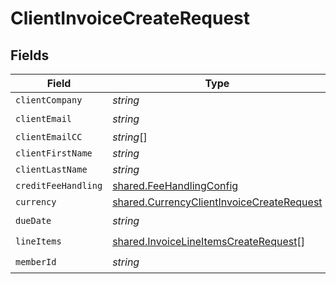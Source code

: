 # ClientInvoiceCreateRequest


## Fields

| Field                                                                                                         | Type                                                                                                          | Required                                                                                                      | Description                                                                                                   |
| ------------------------------------------------------------------------------------------------------------- | ------------------------------------------------------------------------------------------------------------- | ------------------------------------------------------------------------------------------------------------- | ------------------------------------------------------------------------------------------------------------- |
| `clientCompany`                                                                                               | *string*                                                                                                      | :heavy_minus_sign:                                                                                            | N/A                                                                                                           |
| `clientEmail`                                                                                                 | *string*                                                                                                      | :heavy_check_mark:                                                                                            | N/A                                                                                                           |
| `clientEmailCC`                                                                                               | *string*[]                                                                                                    | :heavy_minus_sign:                                                                                            | N/A                                                                                                           |
| `clientFirstName`                                                                                             | *string*                                                                                                      | :heavy_minus_sign:                                                                                            | N/A                                                                                                           |
| `clientLastName`                                                                                              | *string*                                                                                                      | :heavy_minus_sign:                                                                                            | N/A                                                                                                           |
| `creditFeeHandling`                                                                                           | [shared.FeeHandlingConfig](../../../sdk/models/shared/feehandlingconfig.md)                                   | :heavy_minus_sign:                                                                                            | N/A                                                                                                           |
| `currency`                                                                                                    | [shared.CurrencyClientInvoiceCreateRequest](../../../sdk/models/shared/currencyclientinvoicecreaterequest.md) | :heavy_minus_sign:                                                                                            | N/A                                                                                                           |
| `dueDate`                                                                                                     | *string*                                                                                                      | :heavy_check_mark:                                                                                            | N/A                                                                                                           |
| `lineItems`                                                                                                   | [shared.InvoiceLineItemsCreateRequest](../../../sdk/models/shared/invoicelineitemscreaterequest.md)[]         | :heavy_check_mark:                                                                                            | N/A                                                                                                           |
| `memberId`                                                                                                    | *string*                                                                                                      | :heavy_check_mark:                                                                                            | N/A                                                                                                           |